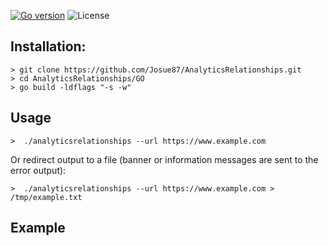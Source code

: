 [![Go version](https://img.shields.io/badge/go-v1.16-blue)](https://golang.org/dl/#stable)
![License](https://img.shields.io/badge/license-GNU-green.svg?style=flat-square&logo=gnu)

## Installation:

```
> git clone https://github.com/Josue87/AnalyticsRelationships.git
> cd AnalyticsRelationships/GO
> go build -ldflags "-s -w"
```

## Usage

```
>  ./analyticsrelationships --url https://www.example.com
```

Or redirect output to a file (banner or information messages are sent to the error output):

```
>  ./analyticsrelationships --url https://www.example.com > /tmp/example.txt
```

## Example



